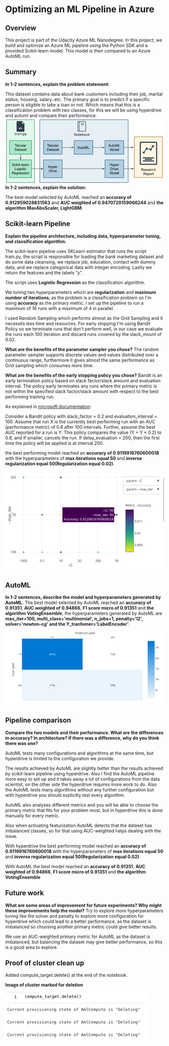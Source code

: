 # Optimizing an ML Pipeline in Azure
 
## Overview
This project is part of the Udacity Azure ML Nanodegree.
In this project, we build and optimize an Azure ML pipeline using the Python SDK and a provided Scikit-learn model.
This model is then compared to an Azure AutoML run.
 
## Summary
**In 1-2 sentences, explain the problem statement:**
 
This dataset contains data about bank customers including their job, marital status, housing, salary..etc. The primary goal is to predict if a specific person is eligible to take a loan or not. Which means that this is a classification problem with two classes, for this we will be using hyperdrive and automl and compare their performance.
![Pipeline](assets/pipeline.png) 
**In 1-2 sentences, explain the solution:**
 
The best model selected by AutoML reached an **accuracy of 0.912959028831563** and **AUC weighted of 0.9470720159066244** and **the algorithm MaxAbsScaler, LightGBM**.
 
## Scikit-learn Pipeline
**Explain the pipeline architecture, including data, hyperparameter tuning, and classification algorithm.**
 
The scikit-learn pipeline uses SKLearn estimator that runs the script train.py, the script is responsible for loading the bank marketing dataset and do some data cleansing, we replace job, education, contact with dummy data, and we replace categorical data with integer encoding. Lastly we return the features and the labels “y”.
 
The script uses **Logistic Regression** as the classification algorithm.
 
We tuning two hyperparameters which are **regularization** and **maximum number of iterations**, as the problem is a classification problem so I'm using **accuracy** as the primary metric. I set up the pipeline to run a maximum of 16 runs with a maximum of 4 in parallel.
 
 
I used Random Sampling which performs almost as the Grid Sampling and it necessits less time and resources. For early stopping I'm using Bandit Policy so we terminate runs that don't perform well, in our case we evaluate the runs each 100 iteration and discard runs covered by the slack_mount of 0.02.
 
 
**What are the benefits of the parameter sampler you chose?**
The random parameter sampler supports discrete values and values distributed over a continuous range, furthermore it gives almost the same performance as Grid sampling which consumes more time.
 
**What are the benefits of the early stopping policy you chose?**
Bandit is an early termination policy based on slack factor/slack amount and evaluation interval. The policy early terminates any runs where the primary metric is not within the specified slack factor/slack amount with respect to the best performing training run.
 
As explained in [microsoft documentation](https://docs.microsoft.com/en-us/python/api/azureml-train-core/azureml.train.hyperdrive.banditpolicy?view=azure-ml-py):
 
Consider a Bandit policy with slack_factor = 0.2 and evaluation_interval = 100. Assume that run X is the currently best performing run with an AUC (performance metric) of 0.8 after 100 intervals. Further, assume the best AUC reported for a run is Y. This policy compares the value (Y + Y * 0.2) to 0.8, and if smaller, cancels the run. If delay_evaluation = 200, then the first time the policy will be applied is at interval 200.
 
the best performing model reached an **accuracy of  0.9119916760600018** with the hyperparameters of **max iterations equal 50** and **inverse regularization equal 50(Regularization equal 0.02)**.
 
![Hyperdrive accuracy](assets/hyperdrive_accuracy.png)
 
## AutoML
**In 1-2 sentences, describe the model and hyperparameters generated by AutoML.**
The best model selected by AutoML reached an **accuracy of 0.91351**, **AUC weighted of 0.94866**, **F1 score micro of 0.91351** and **the algorithm VotingEnsemble**, the hyperparameters generated by AutoML are **max_iter=100, multi_class='multinomial', n_jobs=1, penalty='l2', solver='newton-cg' and the Y_tranfomer='LabelEncoder'**.
 
 
![Confusion matrix](assets/confusion_matrix.png)
 
## Pipeline comparison
**Compare the two models and their performance. What are the differences in accuracy? In architecture? If there was a difference, why do you think there was one?**
 
AutoML tests many configurations and algorithms at the same time, but hyperdrive is limited to the configuration we provide.
 
The results achieved by AutoML are slightly better than the results achieved by scikit-learn pipeline using hyperdrive. Also I find the AutoML pipeline more easy to set up and it takes away a lot of configurations from the data scientist, on the other side the hyperdrive requires more work to do. Also the AutoML tests many algorithms without any further configuration but with hyperdrive you should explicitly test every algorithm.
 
AutoML also analyses different metrics and you will be able to choose the primary metric that fits for your problem most, but in hyperdrive this is done manually for every metric.
 
Also when activating featurization AutoML detects that the dataset has imbalanced classes, so for that using AUC-weighted helps dealing with the issue.
 
With hyperdrive the best performing model reached an **accuracy of  0.9119916760600018** with the hyperparameters of **max iterations equal 50** and **inverse regularization equal 50(Regularization equal 0.02)**.
 
With AutoML the best model reached an **accuracy of 0.91351**, **AUC weighted of 0.94866**, **F1 score micro of 0.91351** and **the algorithm VotingEnsemble**
 
 
## Future work
**What are some areas of improvement for future experiments? Why might these improvements help the model?**
Try to explore more hyperparameters tuning like the solver and penalty to explore more configuration for hyperdrive which could lead to a better performance, as the dataset is imbalanced so choosing another primary metric could give better results.
 
We use an AUC-weighted primary metric for AutoML as the dataset is imbalanced, but balancing the dataset may give better performance, so this is a good area to explore.
 
## Proof of cluster clean up
Added compute_target.delete() at the end of the notebook.
 
**Image of cluster marked for deletion**
 
![Deleting the cluster](assets/clean_ws.png)
 

